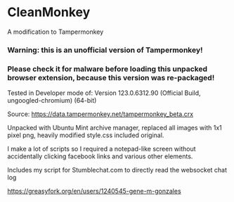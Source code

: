 # CleanMonkey

A modification to Tampermonkey

### Warning: this is an unofficial version of Tampermonkey!

### Please check it for malware before loading this unpacked browser extension, because this version was re-packaged!



Tested in Developer mode of: Version 123.0.6312.90 (Official Build, ungoogled-chromium) (64-bit)


Source: https://data.tampermonkey.net/tampermonkey_beta.crx


Unpacked with Ubuntu Mint archive manager, replaced all images with 1x1 pixel png, heavily modified style.css included original.


I make a lot of scripts so I required a notepad-like screen without accidentally clicking facebook links and various other elements.

Includes my script for Stumblechat.com to directly read the websocket chat log

https://greasyfork.org/en/users/1240545-gene-m-gonzales

